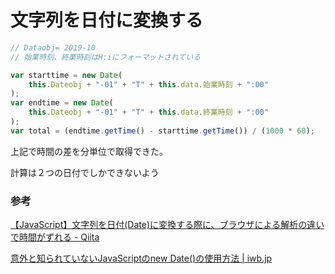 # 文字列を日付に変換する

```js
// Dataobj= 2019-10 
// 始業時刻、終業時刻はH:iにフォーマットされている

var starttime = new Date(
	this.Dateobj + "-01" + "T" + this.data.始業時刻 + ":00"
);
var endtime = new Date(
    this.Dateobj + "-01" + "T" + this.data.終業時刻 + ":00"
);
var total = (endtime.getTime() - starttime.getTime()) / (1000 * 60);
```

上記で時間の差を分単位で取得できた。

計算は２つの日付でしかできないよう

### 参考

[【JavaScript】文字列を日付\(Date\)に変換する際に、ブラウザによる解析の違いで時間がずれる \- Qiita](https://qiita.com/naoki_koreeda/items/7d76fd1d3abf5535d4d7)

[意外と知られていないJavaScriptのnew Date\(\)の使用方法 \| iwb\.jp](https://iwb.jp/javascript-new-date-gettime/#getTime)